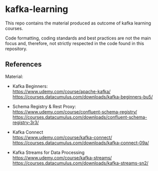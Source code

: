 # kafka-learning

This repo contains the material produced as outcome of kafka learning courses.  
  
Code formatting, coding standards and best practices are not the main focus and, therefore, not strictly respected in the code found in this repository.  

## References

Material:  
- Kafka Beginners:  
https://www.udemy.com/course/apache-kafka/  
https://courses.datacumulus.com/downloads/kafka-beginners-bu5/  

- Schema Registry & Rest Proxy:  
https://www.udemy.com/course/confluent-schema-registry/  
https://courses.datacumulus.com/downloads/confluent-schema-registry-3r3/  

- Kafka Connect    
https://www.udemy.com/course/kafka-connect/  
https://courses.datacumulus.com/downloads/kafka-connect-09a/  

- Kafka Streams for Data Processing  
https://www.udemy.com/course/kafka-streams/  
https://courses.datacumulus.com/downloads/kafka-streams-sn2/

